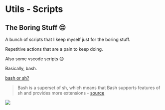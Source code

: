 # Utils - Scripts

## The Boring Stuff 😒

A bunch of scripts that I keep myself just for the boring stuff.

Repetitive actions that are a pain to keep doing.

Also some vscode scripts 😉️

Basically, bash.

[bash or sh?](https://stackoverflow.com/questions/5725296/difference-between-sh-and-bash)

> Bash is a superset of sh, which means that Bash supports features of sh and provides more extensions - [source](https://www.baeldung.com/linux/sh-vs-bash)

<img src='https://media.makeameme.org/created/omg-so-boring.jpg'>
